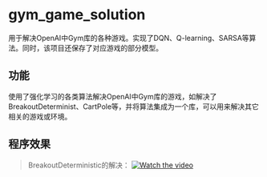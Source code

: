 # gym_game_solution
用于解决OpenAI中Gym库的各种游戏。实现了DQN、Q-learning、SARSA等算法。同时，该项目还保存了对应游戏的部分模型。

功能
----
使用了强化学习的各类算法解决OpenAI中Gym库的游戏，如解决了BreakoutDeterminist、CartPole等，并将算法集成为一个库，可以用来解决其它相关的游戏或环境。

程序效果
--------

>BreakoutDeterministic的解决：
[![Watch the video](https://img.youtube.com/vi/A9raPN3yKls/hqdefault.jpg)](https://youtu.be/A9raPN3yKls)